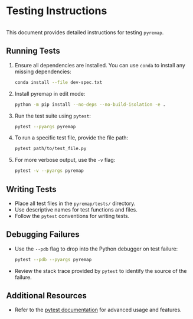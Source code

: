 # Testing Instructions
```{index} single: Testing Instructions
```

This document provides detailed instructions for testing `pyremap`.

## Running Tests

1. Ensure all dependencies are installed. You can use `conda` to install any missing dependencies:
   ```bash
   conda install --file dev-spec.txt
   ```

2. Install pyremap in edit mode:
   ```bash
   python -m pip install --no-deps --no-build-isolation -e .
   ```

3. Run the test suite using `pytest`:
   ```bash
   pytest --pyargs pyremap
   ```

4. To run a specific test file, provide the file path:
   ```bash
   pytest path/to/test_file.py
   ```

5. For more verbose output, use the `-v` flag:
   ```bash
   pytest -v --pyargs pyremap
   ```

## Writing Tests

- Place all test files in the `pyremap/tests/` directory.
- Use descriptive names for test functions and files.
- Follow the `pytest` conventions for writing tests.

## Debugging Failures

- Use the `--pdb` flag to drop into the Python debugger on test failure:
  ```bash
  pytest --pdb --pyargs pyremap
  ```

- Review the stack trace provided by `pytest` to identify the source of the failure.

## Additional Resources

- Refer to the [pytest documentation](https://docs.pytest.org/en/latest/) for advanced usage and features.
